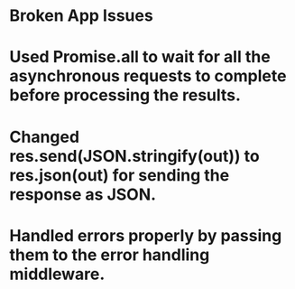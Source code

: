 # Broken App Issues
# Used Promise.all to wait for all the asynchronous requests to complete before processing the results.
# Changed res.send(JSON.stringify(out)) to res.json(out) for sending the response as JSON.

# Handled errors properly by passing them to the error handling middleware.

